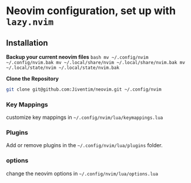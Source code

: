 # Neovim configuration, set up with `lazy.nvim`

## Installation
**Backup your current neovim files**
    ```bash
    mv ~/.config/nvim ~/.config/nvim.bak
    mv ~/.local/share/nvim ~/.local/share/nvim.bak
    mv ~/.local/state/nvim ~/.local/state/nvim.bak
    ```

**Clone the Repository**
   ```bash
   git clone git@github.com:Jiventim/neovim.git ~/.config/nvim
   ```

### Key Mappings
customize key mappings in `~/.config/nvim/lua/keymappings.lua`

### Plugins
Add or remove plugins in the `~/.config/nvim/lua/plugins` folder.

### options
change the neovim options in
`~/.config/nvim/lua/options.lua`
